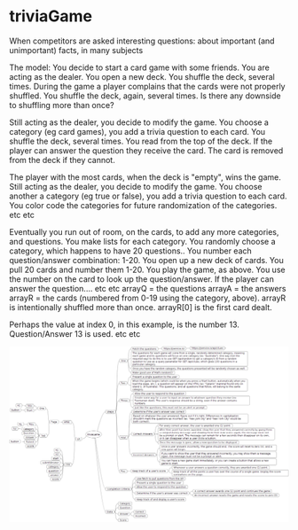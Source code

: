 # triviaGame
When competitors are asked interesting questions: about important (and unimportant) facts, in many subjects

The model:
You decide to start a card game with some friends.
You are acting as the dealer.
You open a new deck.
You shuffle the deck, several times.
During the game a player complains that the cards were not properly shuffled.
You shuffle the deck, again, several times.
Is there any downside to shuffling more than once?

Still acting as the dealer, you decide to modify the game.
You choose a category (eg card games), you add a trivia question to each card.
You shuffle the deck, several times.
You read from the top of the deck.
If the player can answer the question they receive the card.
The card is removed from the deck if they cannot.

The player with the most cards, when the deck is "empty", wins the game.
Still acting as the dealer, you decide to modify the game.
You choose another a category (eg true or false), you add a trivia question to each card.
You color code the categories for future randomization of the categories.
etc etc

Eventually you run out of room, on the cards, to add any more categories, and questions.
You make lists for each category.
You randomly choose a category, which happens to have 20 questions..
You number each question/answer combination: 1-20.
You open up a new deck of cards.
You pull 20 cards and number them 1-20.
You play the game, as above.
You use the number on the card to look up the question/answer.
If the player can answer the question....
etc etc
arrayQ = the questions
arrayA = the answers
arrayR = the cards (numbered from 0-19 using the category, above).
arrayR is intentionally shuffled more than once.
arrayR[0] is the first card dealt.

Perhaps the value at index 0, in this example, is the number 13.
Question/Answer 13 is used.
etc etc

![Alt text](./triviaGame.png?raw=true "Model")
